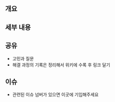 ## 개요

## 세부 내용

## 공유
- 고민과 질문
- 해결 과정의 기록은 정리해서 위키에 수록 후 링크 달기 

## 이슈
- 관련된 이슈 넘버가 있으면 이곳에 기입해주세요
